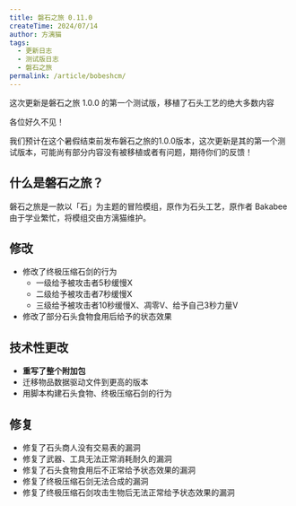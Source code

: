 ```yaml
---
title: 磐石之旅 0.11.0
createTime: 2024/07/14
author: 方漓猫
tags:
  - 更新日志
  - 测试版日志
  - 磐石之旅
permalink: /article/bobeshcm/
---
```

这次更新是磐石之旅 1.0.0 的第一个测试版，移植了石头工艺的绝大多数内容
<!-- more -->

各位好久不见！

我们预计在这个暑假结束前发布磐石之旅的1.0.0版本，这次更新是其的第一个测试版本，可能尚有部分内容没有被移植或者有问题，期待你们的反馈！

## 什么是磐石之旅？
磐石之旅是一款以「石」为主题的冒险模组，原作为石头工艺，原作者 Bakabee 由于学业繁忙，将模组交由方漓猫维护。

## 修改
- 修改了终极压缩石剑的行为
  - 一级给予被攻击者5秒缓慢X 
  - 二级给予被攻击者7秒缓慢X
  - 三级给予被攻击者10秒缓慢X、凋零V、给予自己3秒力量V
- 修改了部分石头食物食用后给予的状态效果

## 技术性更改
- **重写了整个附加包**
- 迁移物品数据驱动文件到更高的版本
- 用脚本构建石头食物、终极压缩石剑的行为

## 修复
- 修复了石头商人没有交易表的漏洞
- 修复了武器、工具无法正常消耗耐久的漏洞
- 修复了石头食物食用后不正常给予状态效果的漏洞
- 修复了终极压缩石剑无法合成的漏洞
- 修复了终极压缩石剑攻击生物后无法正常给予状态效果的漏洞